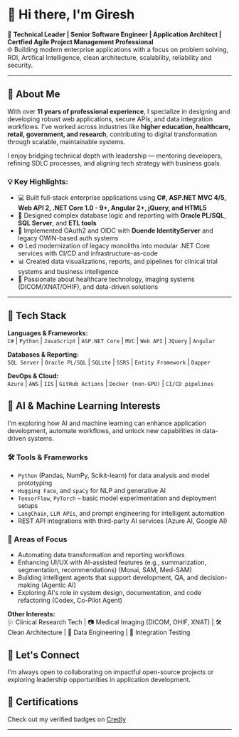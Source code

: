 # 👋 Hi there, I'm Giresh

🎯 **Technical Leader | Senior Software Engineer | Application Architect | Certfied Agile Project Management Professional**  
🌐 Building modern enterprise applications with a focus on problem solving, ROI, Artifical Intelligence, clean architecture, scalability, reliability and security.  

---

## 💼 About Me

With over **11 years of professional experience**, I specialize in designing and developing robust web applications, secure APIs, and data integration workflows. I've worked across industries like **higher education, healthcare, retail, government, and research**, contributing to digital transformation through scalable, maintainable systems.

I enjoy bridging technical depth with leadership — mentoring developers, refining SDLC processes, and aligning tech strategy with business goals.

### 💡 Key Highlights:
- 💻 Built full-stack enterprise applications using **C#, ASP.NET MVC 4/5, Web API 2, .NET Core 1.0 - 9+, Angular 2+, jQuery, and HTML5**
- 🧠 Designed complex database logic and reporting with **Oracle PL/SQL**, **SQL Server**, and **ETL tools**
- 🔐 Implemented OAuth2 and OIDC with **Duende IdentityServer** and legacy OWIN-based auth systems
- ⚙️ Led modernization of legacy monoliths into modular .NET Core services with CI/CD and infrastructure-as-code
- 📊 Created data visualizations, reports, and pipelines for clinical trial systems and business intelligence
- 🏥 Passionate about healthcare technology, imaging systems (DICOM/XNAT/OHIF), and data-driven solutions

---

## 🧰 Tech Stack

**Languages & Frameworks:**  
`C#` | `Python` | `JavaScript` | `ASP.NET Core` | `MVC` | `Web API` | `JQuery` | `Angular`  

**Databases & Reporting:**  
`SQL Server` | `Oracle PL/SQL` | `SQLite` | `SSRS` | `Entity Framework` | `Dapper`  

**DevOps & Cloud:**  
`Azure` | `AWS` | `IIS` | `GitHub Actions` | `Docker (non-GPU)` | `CI/CD pipelines`

## 🤖 AI & Machine Learning Interests

I'm exploring how AI and machine learning can enhance application development, automate workflows, and unlock new capabilities in data-driven systems.

### 🛠️ Tools & Frameworks
- `Python` (Pandas, NumPy, Scikit-learn) for data analysis and model prototyping  
- `Hugging Face`, and `spaCy` for NLP and generative AI  
- `TensorFlow`, `PyTorch` – basic model experimentation and deployment setups  
- `LangChain`, `LLM APIs`, and prompt engineering for intelligent automation  
- REST API integrations with third-party AI services (Azure AI, Google AI) 

### 🔄 Areas of Focus
- Automating data transformation and reporting workflows  
- Enhancing UI/UX with AI-assisted features (e.g., summarization, segmentation, recommendations) (Monai, SAM, Med-SAM) 
- Building intelligent agents that support development, QA, and decision-making  (Agentic AI)
- Exploring AI's role in system design, documentation, and code refactoring (Codex, Co-Pilot Agent)

**Other Interests:**  
🩺 Clinical Research Tech | 📷 Medical Imaging (DICOM, OHIF, XNAT) | 🛠️ Clean Architecture | 🔄 Data Engineering | 🧪 Integration Testing

## 🤝 Let's Connect

I'm always open to collaborating on impactful open-source projects or exploring leadership opportunities in application development.

## 🏅 Certifications

Check out my verified badges on [Credly](https://www.credly.com/users/gireshbabu-yemparala)  

---

